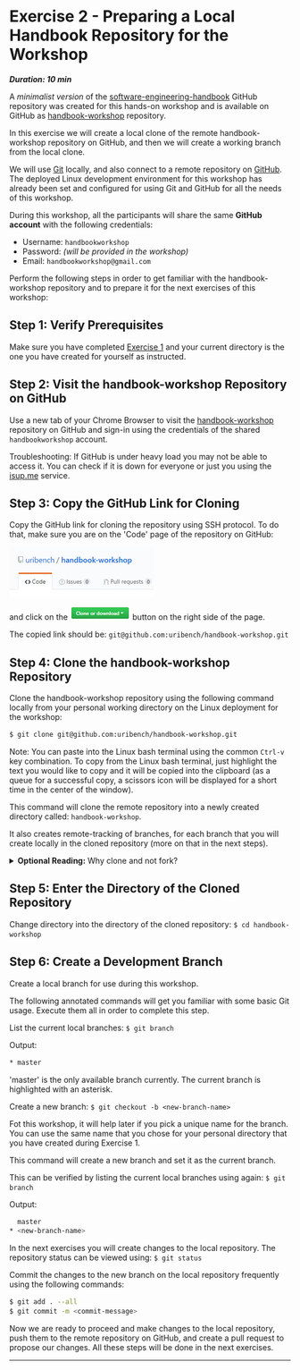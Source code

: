 # Exercise 2 - Preparing a Local Handbook Repository for the Workshop

***Duration: 10 min***

A *minimalist version* of the [software-engineering-handbook][1] GitHub repository was created for 
this hands-on workshop and is available on GitHub as [handbook-workshop][2] repository.

In this exercise we will create a local clone of the remote handbook-workshop repository on GitHub,
and then we will create a working branch from the local clone.

We will use [Git][3] locally, and also connect to a remote repository on [GitHub][4]. The deployed 
Linux development environment for this workshop has already been set and configured for using Git 
and GitHub for all the needs of this workshop.

During this workshop, all the participants will share the same **GitHub account** with the following 
credentials:

- Username: `handbookworkshop`
- Password: *(will be provided in the workshop)*
- Email: `handbookworkshop@gmail.com`

Perform the following steps in order to get familiar with the handbook-workshop repository and to
prepare it for the next exercises of this workshop:


## Step 1: Verify Prerequisites

Make sure you have completed [Exercise 1][5] and your current directory is the one you have created 
for yourself as instructed.


## Step 2: Visit the handbook-workshop Repository on GitHub

Use a new tab of your Chrome Browser to visit the [handbook-workshop][2] repository on 
GitHub and sign-in using the credentials of the shared `handbookworkshop` account.

Troubleshooting: If GitHub is under heavy load you may not be able to access it. You can check if it
is down for everyone or just you using the [isup.me][6] service.


## Step 3: Copy the GitHub Link for Cloning

Copy the GitHub link for cloning the repository using SSH protocol. To do that, make sure you are on
the 'Code' page of the repository on GitHub:

!['Code' page][7]

and click on the !['Clone or download' button][8] button on the right side of the page.

The copied link should be: `git@github.com:uribench/handbook-workshop.git`


## Step 4: Clone the handbook-workshop Repository

Clone the handbook-workshop repository using the following command locally from your
personal working directory on the Linux deployment for the workshop:

```bash
$ git clone git@github.com:uribench/handbook-workshop.git
```

Note: You can paste into the Linux bash terminal using the common `Ctrl-v` key combination. To copy
from the Linux bash terminal, just highlight the text you would like to copy and it will be copied
into the clipboard (as a queue for a successful copy, a scissors icon will be displayed for a short 
time in the center of the window).

This command will clone the remote repository into a newly created directory called:
`handbook-workshop`.
 
It also creates remote-tracking of branches, for each branch that you will create locally in the 
cloned repository (more on that in the next steps).

<details>
  <summary><b>Optional Reading:</b> Why clone and not fork?</summary>
    We use 'git clone' in this workshop and not 'GitHub fork', because we are using a shared GitHub 
    account. Outside of the workshop you will use your personal GitHub account if you wish to 
    contribute to the handbook. In that case you will fork the repository to create a clone on your 
    GitHub account, and only then clone the forked repository into your local machine.
</details>

## Step 5: Enter the Directory of the Cloned Repository

Change directory into the directory of the cloned repository: `$ cd handbook-workshop`


## Step 6: Create a Development Branch

Create a local branch for use during this workshop.

The following annotated commands will get you familiar with some basic Git usage. Execute them all
in order to complete this step.

List the current local branches: `$ git branch`

Output:

```bash
* master
```

'master' is the only available branch currently. The current branch is highlighted with an asterisk.

Create a new branch: `$ git checkout -b <new-branch-name>`

Fot this workshop, it will help later if you pick a unique name for the branch. You can use the same 
name that you chose for your personal directory that you have created during Exercise 1.

This command will create a new branch and set it as the current branch. 

This can be verified by listing the current local branches using again: `$ git branch`

Output: 

```bash
  master
* <new-branch-name>
```

In the next exercises you will create changes to the local repository. The repository status can be
viewed using: `$ git status`

Commit the changes to the new branch on the local repository frequently using the following 
commands:

```bash
$ git add . --all
$ git commit -m <commit-message>
```


Now we are ready to proceed and make changes to the local repository, push them to the remote 
repository on GitHub, and create a pull request to propose our changes. All these steps will be 
done in the next exercises.

---

[1]: https://github.com/uribench/software-engineering-handbook
[2]: https://github.com/uribench/handbook-workshop
[3]: http://software-engineering-handbook.com/Handbook/Development/Code%20Development%20Lifecycle/Version%20Control/Git/
[4]: http://software-engineering-handbook.com/Guides/Git/Working%20with%20a%20Remote%20Git%20Repository
[5]: /Guides/About/Exercise_1
[6]: https://downforeveryoneorjustme.com/github.com
[7]: /images/exercise-2/github-code-page.png
[8]: /images/exercise-2/github-clone-or-download-button.png
